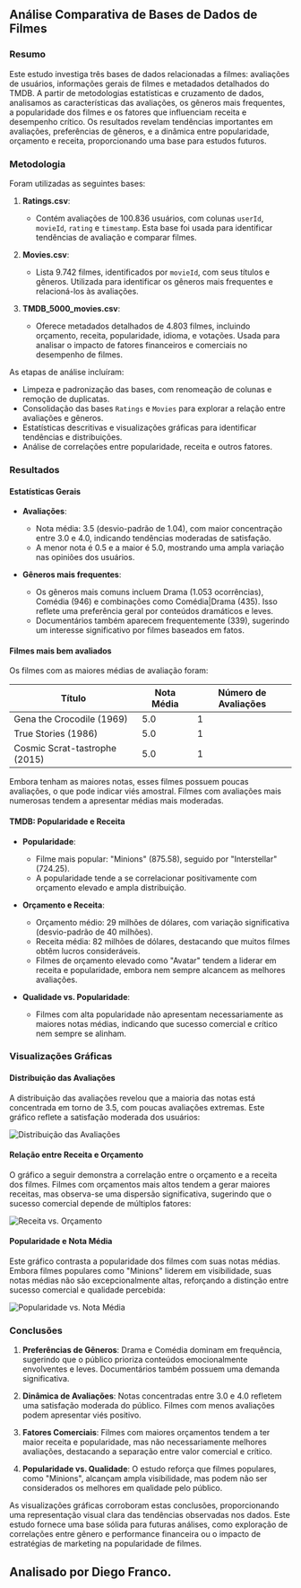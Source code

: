## Análise Comparativa de Bases de Dados de Filmes

### Resumo

Este estudo investiga três bases de dados relacionadas a filmes: avaliações de usuários, informações gerais de filmes e metadados detalhados do TMDB. A partir de metodologias estatísticas e cruzamento de dados, analisamos as características das avaliações, os gêneros mais frequentes, a popularidade dos filmes e os fatores que influenciam receita e desempenho crítico. Os resultados revelam tendências importantes em avaliações, preferências de gêneros, e a dinâmica entre popularidade, orçamento e receita, proporcionando uma base para estudos futuros.

### Metodologia

Foram utilizadas as seguintes bases:

1. **Ratings.csv**:
   - Contém avaliações de 100.836 usuários, com colunas `userId`, `movieId`, `rating` e `timestamp`. Esta base foi usada para identificar tendências de avaliação e comparar filmes.

2. **Movies.csv**:
   - Lista 9.742 filmes, identificados por `movieId`, com seus títulos e gêneros. Utilizada para identificar os gêneros mais frequentes e relacioná-los às avaliações.

3. **TMDB_5000_movies.csv**:
   - Oferece metadados detalhados de 4.803 filmes, incluindo orçamento, receita, popularidade, idioma, e votações. Usada para analisar o impacto de fatores financeiros e comerciais no desempenho de filmes.

As etapas de análise incluíram:
- Limpeza e padronização das bases, com renomeação de colunas e remoção de duplicatas.
- Consolidação das bases `Ratings` e `Movies` para explorar a relação entre avaliações e gêneros.
- Estatísticas descritivas e visualizações gráficas para identificar tendências e distribuições.
- Análise de correlações entre popularidade, receita e outros fatores.

### Resultados

#### Estatísticas Gerais
- **Avaliações**:
  - Nota média: 3.5 (desvio-padrão de 1.04), com maior concentração entre 3.0 e 4.0, indicando tendências moderadas de satisfação.
  - A menor nota é 0.5 e a maior é 5.0, mostrando uma ampla variação nas opiniões dos usuários.

- **Gêneros mais frequentes**:
  - Os gêneros mais comuns incluem Drama (1.053 ocorrências), Comédia (946) e combinações como Comédia|Drama (435). Isso reflete uma preferência geral por conteúdos dramáticos e leves.
  - Documentários também aparecem frequentemente (339), sugerindo um interesse significativo por filmes baseados em fatos.

#### Filmes mais bem avaliados
Os filmes com as maiores médias de avaliação foram:

| Título                                    | Nota Média | Número de Avaliações |
|-------------------------------------------|-------------|---------------------|
| Gena the Crocodile (1969)                 | 5.0         | 1                   |
| True Stories (1986)                       | 5.0         | 1                   |
| Cosmic Scrat-tastrophe (2015)             | 5.0         | 1                   |

Embora tenham as maiores notas, esses filmes possuem poucas avaliações, o que pode indicar viés amostral. Filmes com avaliações mais numerosas tendem a apresentar médias mais moderadas.

#### TMDB: Popularidade e Receita
- **Popularidade**:
  - Filme mais popular: "Minions" (875.58), seguido por "Interstellar" (724.25).
  - A popularidade tende a se correlacionar positivamente com orçamento elevado e ampla distribuição.

- **Orçamento e Receita**:
  - Orçamento médio: 29 milhões de dólares, com variação significativa (desvio-padrão de 40 milhões).
  - Receita média: 82 milhões de dólares, destacando que muitos filmes obtêm lucros consideráveis.
  - Filmes de orçamento elevado como "Avatar" tendem a liderar em receita e popularidade, embora nem sempre alcancem as melhores avaliações.

- **Qualidade vs. Popularidade**:
  - Filmes com alta popularidade não apresentam necessariamente as maiores notas médias, indicando que sucesso comercial e crítico nem sempre se alinham.

### Visualizações Gráficas

#### Distribuição das Avaliações

A distribuição das avaliações revelou que a maioria das notas está concentrada em torno de 3.5, com poucas avaliações extremas. Este gráfico reflete a satisfação moderada dos usuários:

![Distribuição das Avaliações](images/graf1.png)

#### Relação entre Receita e Orçamento

O gráfico a seguir demonstra a correlação entre o orçamento e a receita dos filmes. Filmes com orçamentos mais altos tendem a gerar maiores receitas, mas observa-se uma dispersão significativa, sugerindo que o sucesso comercial depende de múltiplos fatores:

![Receita vs. Orçamento](images/graf2.png)

#### Popularidade e Nota Média

Este gráfico contrasta a popularidade dos filmes com suas notas médias. Embora filmes populares como "Minions" liderem em visibilidade, suas notas médias não são excepcionalmente altas, reforçando a distinção entre sucesso comercial e qualidade percebida:

![Popularidade vs. Nota Média](images/graf3.png)

### Conclusões

1. **Preferências de Gêneros**: Drama e Comédia dominam em frequência, sugerindo que o público prioriza conteúdos emocionalmente envolventes e leves. Documentários também possuem uma demanda significativa.

2. **Dinâmica de Avaliações**: Notas concentradas entre 3.0 e 4.0 refletem uma satisfação moderada do público. Filmes com menos avaliações podem apresentar viés positivo.

3. **Fatores Comerciais**: Filmes com maiores orçamentos tendem a ter maior receita e popularidade, mas não necessariamente melhores avaliações, destacando a separação entre valor comercial e crítico.

4. **Popularidade vs. Qualidade**: O estudo reforça que filmes populares, como "Minions", alcançam ampla visibilidade, mas podem não ser considerados os melhores em qualidade pelo público.

As visualizações gráficas corroboram estas conclusões, proporcionando uma representação visual clara das tendências observadas nos dados. Este estudo fornece uma base sólida para futuras análises, como exploração de correlações entre gênero e performance financeira ou o impacto de estratégias de marketing na popularidade de filmes.

## Analisado por Diego Franco.